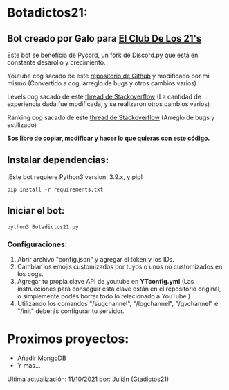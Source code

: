 # Botadictos21:

## Bot creado por Galo para [El Club De Los 21's](https://gtadictos21.com/discord)

Este bot se beneficia de [Pycord](https://github.com/Pycord-Development/pycord), un fork de Discord.py que está en constante desarollo y crecimiento. 

Youtube cog sacado de este [repositorio de Github](https://github.com/Amethyst93/Discord-YouTube-Notifier) y modificado por mi mismo (Convertido a cog, arreglo de bugs y otros cambios varios)

Levels cog sacado de este [thread de Stackoverflow](https://stackoverflow.com/questions/62042331/how-to-create-a-leveling-system-with-discord-py-with-python) (La cantidad de experiencia dada fue modificada, y se realizaron otros cambios varios)

Ranking cog sacado de este [thread de Stackoverflow](https://stackoverflow.com/questions/61996040/discord-py-rank-command) (Arreglo de bugs y estilizado)

**Sos libre de copiar, modificar y hacer lo que quieras con este código.**

## Instalar dependencias:
¡Este bot requiere Python3 version: 3.9.x, y pip!

```
pip install -r requirements.txt
```
## Iniciar el bot:

```
python3 Botadictos21.py
```

### Configuraciones:

1. Abrir archivo "config.json" y agregar el token y los IDs.
3. Cambiar los emojis customizados por tuyos o unos no customizados en los cogs.
4. Agregar tu propia clave API de youtube en **YTconfig.yml** (Las instrucciónes para conseguír esta clave están en el repositorio original, o simplemente podés borrar todo lo relacionado a YouTube.)
7. Utilizando los comandos "/sugchannel", "/logchannel", "/gvchannel" e "/init" deberás configurar tu servidor.

# Proximos proyectos:
* Añadir MongoDB
* Y mas...

Ultima actualización: 11/10/2021 por: Julián (Gtadictos21)
